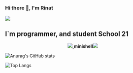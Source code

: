 ### Hi there :wave:, I'm Rinat
![](https://komarev.com/ghpvc/?username=irn271)
## I`m programmer, and student School 21

<p align="center">
  <a href="https://profile.intra.42.fr/">
    <img src="https://badge42.herokuapp.com/api/stats/hviva?darkmode=true"/>
  </a>
      <b>minishell</b><img src="https://badge42.herokuapp.com/api/project/hviva/minishell"/>
</p>

<div>


![Anurag's GitHub stats](https://github-readme-stats.vercel.app/api?username=irn271)



![Top Langs](https://github-readme-stats.vercel.app/api/top-langs/?username=irn271&layout=compact&hide=Objective-C,Roff,Makefile&langs_count=6)


</div>
